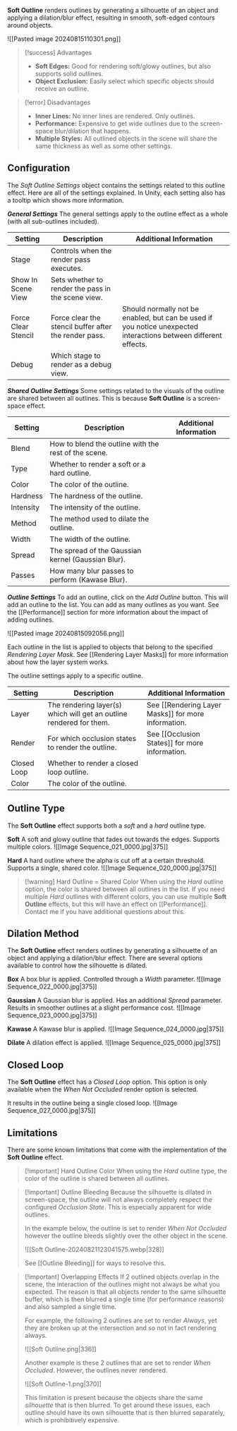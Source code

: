 **Soft Outline** renders outlines by generating a silhouette of an object and applying a dilation/blur effect, resulting in smooth, soft-edged contours around objects. 

![[Pasted image 20240815110301.png]]

> [!success] Advantages
> - **Soft Edges:** Good for rendering soft/glowy outlines, but also supports solid outlines.
> - **Object Exclusion:** Easily select which specific objects should receive an outline.

> [!error] Disadvantages
> - **Inner Lines:** No inner lines are rendered. Only outlines.
> - **Performance:** Expensive to get wide outlines due to the screen-space blur/dilation that happens.
> -  **Multiple Styles:** All outlined objects in the scene will share the same thickness as well as some other settings.


## Configuration
The *Soft Outline Settings* object contains the settings related to this outline effect. Here are all of the settings explained. In Unity, each setting also has a tooltip which shows more information.

***General Settings***
The general settings apply to the outline effect as a whole (with all sub-outlines included).

| **Setting**         | **Description**                                       | **Additional Information**                                                                                       |
| ------------------- | ----------------------------------------------------- | ---------------------------------------------------------------------------------------------------------------- |
| Stage               | Controls when the render pass executes.               |                                                                                                                  |
| Show In Scene View  | Sets whether to render the pass in the scene view.    |                                                                                                                  |
| Force Clear Stencil | Force clear the stencil buffer after the render pass. | Should normally not be enabled, but can be used if you notice unexpected interactions between different effects. |
| Debug               | Which stage to render as a debug view.                |                                                                                                                  |

***Shared Outline Settings***
Some settings related to the visuals of the outline are shared between all outlines. This is because **Soft Outline** is a screen-space effect.

| **Setting** | **Description**                                      | **Additional Information** |
| ----------- | ---------------------------------------------------- | -------------------------- |
| Blend       | How to blend the outline with the rest of the scene. |                            |
| Type        | Whether to render a soft or a hard outline.          |                            |
| Color       | The color of the outline.                            |                            |
| Hardness    | The hardness of the outline.                         |                            |
| Intensity   | The intensity of the outline.                        |                            |
| Method      | The method used to dilate the outline.               |                            |
| Width       | The width of the outline.                            |                            |
| Spread      | The spread of the Gaussian kernel (Gaussian Blur).   |                            |
| Passes      | How many blur passes to perform (Kawase Blur).       |                            |

***Outline Settings***
To add an outline, click on the *Add Outline* button. This will add an outline to the list. You can add as many outlines as you want. See the [[Performance]] section for more information about the impact of adding outlines.

![[Pasted image 20240815092056.png]]

Each outline in the list is applied to objects that belong to the specified *Rendering Layer Mask*. See [[Rendering Layer Masks]] for more information about how the layer system works.

The outline settings apply to a specific outline.

| **Setting** | **Description**                                                     | **Additional Information**                          |
| ----------- | ------------------------------------------------------------------- | --------------------------------------------------- |
| Layer       | The rendering layer(s) which will get an outline rendered for them. | See [[Rendering Layer Masks]] for more information. |
| Render      | For which occlusion states to render the outline.                   | See [[Occlusion States]] for more information.      |
| Closed Loop | Whether to render a closed loop outline.                            |                                                     |
| Color       | The color of the outline.                                           |                                                     |

## Outline Type
The **Soft Outline** effect supports both a *soft* and a *hard* outline type.

**Soft**
A soft and glowy outline that fades out towards the edges. Supports multiple colors.
![[Image Sequence_021_0000.jpg|375]]

**Hard**
A hard outline where the alpha is cut off at a certain threshold. Supports a single, shared color.
![[Image Sequence_020_0000.jpg|375]]

> [!warning] Hard Outline = Shared Color
> When using the *Hard* outline option, the color is shared between all outlines in the list. If you need multiple *Hard* outlines with different colors, you can use multiple **Soft Outline** effects, but this will have an effect on [[Performance]]. Contact me if you have additional questions about this.


## Dilation Method
The **Soft Outline** effect renders outlines by generating a silhouette of an object and applying a dilation/blur effect. There are several options available to control how the silhouette is dilated.

**Box**
A box blur is applied. Controlled through a *Width* parameter.
![[Image Sequence_022_0000.jpg|375]]

**Gaussian** 
A Gaussian blur is applied. Has an additional *Spread* parameter. Results in smoother outlines at a slight performance cost.
![[Image Sequence_023_0000.jpg|375]]

**Kawase** 
A Kawase blur is applied.
![[Image Sequence_024_0000.jpg|375]]

**Dilate**
A dilation effect is applied.
![[Image Sequence_025_0000.jpg|375]]

## Closed Loop
The **Soft Outline** effect has a *Closed Loop* option. This option is only available when the *When Not Occluded* render option is selected.

It results in the outline being a single closed loop.
![[Image Sequence_027_0000.jpg|375]]


## Limitations
There are some known limitations that come with the implementation of the **Soft Outline** effect.

> [!important] Hard Outline Color
>  When using the *Hard* outline type, the color of the outline is shared between all outlines.

> [!important] Outline Bleeding
>  Because the silhouette is dilated in screen-space, the outline will not always completely respect the configured *Occlusion State*. This is especially apparent for wide outlines.
>  
>  In the example below, the outline is set to render *When Not Occluded* however the outline bleeds slightly over the other object in the scene.
>  
>  ![[Soft Outline-20240821123041575.webp|328]]
>  
>  See [[Outline Bleeding]] for ways to resolve this.

> [!important] Overlapping Effects
> If 2 outlined objects overlap in the scene, the interaction of the outlines might not always be what you expected. The reason is that all objects render to the same silhouette buffer, which is then blurred a single time (for performance reasons) and also sampled a single time.
> 
> For example, the following 2 outlines are set to render *Always*, yet they are broken up at the intersection and so not in fact rendering always.
> 
> ![[Soft Outline.png|336]]
> 
> Another example is these 2 outlines that are set to render *When Occluded*. However, the outlines never rendered.
> 
> ![[Soft Outline-1.png|370]]
> 
> This limitation is present because the objects share the same *silhouette* that is then blurred. To get around these issues, each outline should have its own silhouette that is then blurred separately, which is prohibitively expensive.
